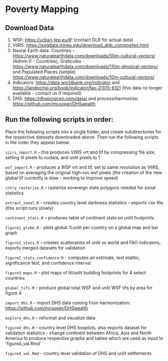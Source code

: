 # Poverty Mapping

## Download Data

1. WSF: https://urban-tep.eu/#! (contact DLR for actual data)
2. VIIRS: https://eogdata.mines.edu/download_dnb_composites.html
3. Naural Earth data: Countries - https://www.naturalearthdata.com/downloads/50m-cultural-vectors/ (Admin 0 - Countries), Graticules - https://www.naturalearthdata.com/downloads/110m-physical-vectors/ and Populated Places (simple) https://www.naturalearthdata.com/downloads/10m-cultural-vectors/
4. Indicators:	https://data.worldbank.org/indicator and	https://landportal.org/book/indicator/fao-21015-6121 (this data no longer available - contact us if required)
5. DHS: https://dhsprogram.com/data/ and process/harmonize: https://github.com/mcooper/DHSwealth


## Run the following scripts in order:

Place the following scripts into a single folder, and create subdirectories for the respective datasets downloaded above. Then run the following scripts in the order they appear below:

`viirs_import.R` – this produces VIIRS vrt and tif by compressing file size, setting lit pixels to nodata, and unlit pixels to 1

`wsf_import.R` - produces a WSF vrt and tif, set to same resolution as VIIRS, based on averaging the original high-res wsf pixels (the creation of the new global tif currently is slow - working to improve speed)

`cntry_rasterize.R` – rasterize sovereign state polygons needed for zonal statistics

`extract_zonal.R` - creates country level darkness statistics – exports csv file (this script runs slowly)

`continent_stats.R` – produces table of continent stats on unlit footprints

`figure1_globe.R` - plots global %unlit per country on a global map and bar graph

`figure2_stats.R` – creates scatterplots of unlit vs world and FAO indicators, exports merged datasets for validation

`figure2_stats_confidence.R` - computes an estimate, test statitic, significance test, and confidence interval 

`figure3_maps.R` – plot maps of lit/unlit building footprints for 4 select countries

`global_tifs.R` - produce global total WSF and unlit WSF tifs by area for figure 4

`import_dhs.R` – import DHS data coming from harmonization: https://github.com/mcooper/DHSwealth

`explore_dhs.R` – reformat and visualize data

`figure4_dhs.R` – country level DHS boxplots, also exports dataset for validation statistics - change continent between Africa, Asia and North America to produce respective graphs and tables which are used as input to 'figure4_val.Rmd'

`figure4_val.Rmd` - country level validation of DHS and unlit settlements

